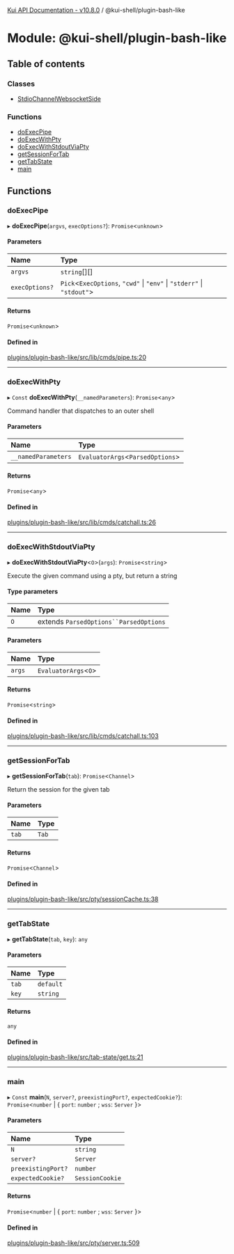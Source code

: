 [Kui API Documentation - v10.8.0](../README.md) / @kui-shell/plugin-bash-like

# Module: @kui-shell/plugin-bash-like

## Table of contents

### Classes

- [StdioChannelWebsocketSide](../classes/kui_shell_plugin_bash_like.StdioChannelWebsocketSide.md)

### Functions

- [doExecPipe](kui_shell_plugin_bash_like.md#doexecpipe)
- [doExecWithPty](kui_shell_plugin_bash_like.md#doexecwithpty)
- [doExecWithStdoutViaPty](kui_shell_plugin_bash_like.md#doexecwithstdoutviapty)
- [getSessionForTab](kui_shell_plugin_bash_like.md#getsessionfortab)
- [getTabState](kui_shell_plugin_bash_like.md#gettabstate)
- [main](kui_shell_plugin_bash_like.md#main)

## Functions

### doExecPipe

▸ **doExecPipe**(`argvs`, `execOptions?`): `Promise`<`unknown`\>

#### Parameters

| Name           | Type                                                                   |
| :------------- | :--------------------------------------------------------------------- |
| `argvs`        | `string`[][]                                                           |
| `execOptions?` | `Pick`<`ExecOptions`, `"cwd"` \| `"env"` \| `"stderr"` \| `"stdout"`\> |

#### Returns

`Promise`<`unknown`\>

#### Defined in

[plugins/plugin-bash-like/src/lib/cmds/pipe.ts:20](https://github.com/mra-ruiz/kui/blob/27e887ab4/plugins/plugin-bash-like/src/lib/cmds/pipe.ts#L20)

---

### doExecWithPty

▸ `Const` **doExecWithPty**(`__namedParameters`): `Promise`<`any`\>

Command handler that dispatches to an outer shell

#### Parameters

| Name                | Type                              |
| :------------------ | :-------------------------------- |
| `__namedParameters` | `EvaluatorArgs`<`ParsedOptions`\> |

#### Returns

`Promise`<`any`\>

#### Defined in

[plugins/plugin-bash-like/src/lib/cmds/catchall.ts:26](https://github.com/mra-ruiz/kui/blob/27e887ab4/plugins/plugin-bash-like/src/lib/cmds/catchall.ts#L26)

---

### doExecWithStdoutViaPty

▸ **doExecWithStdoutViaPty**<`O`\>(`args`): `Promise`<`string`\>

Execute the given command using a pty, but return a string

#### Type parameters

| Name | Type                                     |
| :--- | :--------------------------------------- |
| `O`  | extends ` ParsedOptions``ParsedOptions ` |

#### Parameters

| Name   | Type                  |
| :----- | :-------------------- |
| `args` | `EvaluatorArgs`<`O`\> |

#### Returns

`Promise`<`string`\>

#### Defined in

[plugins/plugin-bash-like/src/lib/cmds/catchall.ts:103](https://github.com/mra-ruiz/kui/blob/27e887ab4/plugins/plugin-bash-like/src/lib/cmds/catchall.ts#L103)

---

### getSessionForTab

▸ **getSessionForTab**(`tab`): `Promise`<`Channel`\>

Return the session for the given tab

#### Parameters

| Name  | Type  |
| :---- | :---- |
| `tab` | `Tab` |

#### Returns

`Promise`<`Channel`\>

#### Defined in

[plugins/plugin-bash-like/src/pty/sessionCache.ts:38](https://github.com/mra-ruiz/kui/blob/27e887ab4/plugins/plugin-bash-like/src/pty/sessionCache.ts#L38)

---

### getTabState

▸ **getTabState**(`tab`, `key`): `any`

#### Parameters

| Name  | Type      |
| :---- | :-------- |
| `tab` | `default` |
| `key` | `string`  |

#### Returns

`any`

#### Defined in

[plugins/plugin-bash-like/src/tab-state/get.ts:21](https://github.com/mra-ruiz/kui/blob/27e887ab4/plugins/plugin-bash-like/src/tab-state/get.ts#L21)

---

### main

▸ `Const` **main**(`N`, `server?`, `preexistingPort?`, `expectedCookie?`): `Promise`<`number` \| { `port`: `number` ; `wss`: `Server` }\>

#### Parameters

| Name               | Type            |
| :----------------- | :-------------- |
| `N`                | `string`        |
| `server?`          | `Server`        |
| `preexistingPort?` | `number`        |
| `expectedCookie?`  | `SessionCookie` |

#### Returns

`Promise`<`number` \| { `port`: `number` ; `wss`: `Server` }\>

#### Defined in

[plugins/plugin-bash-like/src/pty/server.ts:509](https://github.com/mra-ruiz/kui/blob/27e887ab4/plugins/plugin-bash-like/src/pty/server.ts#L509)
